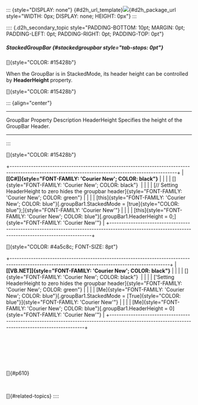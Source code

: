 ::: {style="DISPLAY: none"}
[](ms-xhelp:///?Id=d2h_url_template){#d2h_url_template}![](!package_url!){#d2h_package_url style="WIDTH: 0px; DISPLAY: none; HEIGHT: 0px"}
:::

:::: {.d2h_secondary_topic style="PADDING-BOTTOM: 10pt; MARGIN: 0pt; PADDING-LEFT: 0pt; PADDING-RIGHT: 0pt; PADDING-TOP: 0pt"}
##### StackedGroupBar {#stackedgroupbar style="tab-stops: 0pt"}

[]{style="COLOR: #15428b"} 

When the GroupBar is in StackedMode, its header height can be controlled by **HeaderHeight** property.

[]{style="COLOR: #15428b"} 

::: {align="center"}
  ------------------- ----------------------------------------------
  GroupBar Property   Description
  HeaderHeight        Specifies the height of the GroupBar Header.
  ------------------- ----------------------------------------------
:::

[]{style="COLOR: #15428b"} 

+----------------------------------------------------------------------------------------------------------------------------------------------------+
| **[\[C#\]]{style="FONT-FAMILY: 'Courier New'; COLOR: black"}**                                                                                     |
|                                                                                                                                                    |
| []{style="FONT-FAMILY: 'Courier New'; COLOR: black"}                                                                                               |
|                                                                                                                                                    |
| [// Setting HeaderHeight to zero hides the groupbar header]{style="FONT-FAMILY: 'Courier New'; COLOR: green"}                                      |
|                                                                                                                                                    |
| [this]{style="FONT-FAMILY: 'Courier New'; COLOR: blue"}[.groupBar1.StackedMode = [true]{style="COLOR: blue"};]{style="FONT-FAMILY: 'Courier New'"} |
|                                                                                                                                                    |
| [this]{style="FONT-FAMILY: 'Courier New'; COLOR: blue"}[.groupBar1.HeaderHeight = 0;]{style="FONT-FAMILY: 'Courier New'"}                          |
+----------------------------------------------------------------------------------------------------------------------------------------------------+

[]{style="COLOR: #4a5c8c; FONT-SIZE: 8pt"} 

+-------------------------------------------------------------------------------------------------------------------------------------------------+
| **[\[VB.NET\]]{style="FONT-FAMILY: 'Courier New'; COLOR: black"}**                                                                              |
|                                                                                                                                                 |
| []{style="FONT-FAMILY: 'Courier New'; COLOR: black"}                                                                                            |
|                                                                                                                                                 |
| [\'Setting HeaderHeight to zero hides the groupbar header]{style="FONT-FAMILY: 'Courier New'; COLOR: green"}                                    |
|                                                                                                                                                 |
| [Me]{style="FONT-FAMILY: 'Courier New'; COLOR: blue"}[.groupBar1.StackedMode = [True]{style="COLOR: blue"}]{style="FONT-FAMILY: 'Courier New'"} |
|                                                                                                                                                 |
| [Me]{style="FONT-FAMILY: 'Courier New'; COLOR: blue"}[.groupBar1.HeaderHeight = 0]{style="FONT-FAMILY: 'Courier New'"}                          |
+-------------------------------------------------------------------------------------------------------------------------------------------------+

 

 

 

[]{#p610} 

 

[]{#related-topics}
::::
